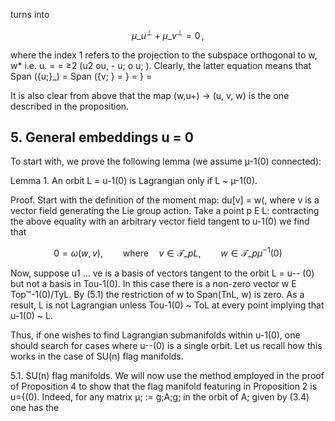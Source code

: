 turns into

$$
\mu\_{u^\perp} + \mu\_{v^\perp} = 0 \,, \tag{4.27}
$$

where the index 1 refers to the projection to the subspace orthogonal to w, w\* i.e. u. = = ≥2 (u2 ou, - u; o u; ). Clearly, the latter equation means that Span ({u;}\_) = Span ({v; } = } = } =

It is also clear from above that the map (w,u+) → (u, v, w) is the one described in the proposition.

## 5. General embeddings u = 0

To start with, we prove the following lemma (we assume µ-1(0) connected):

Lemma 1. An orbit L = u-1(0) is Lagrangian only if L ~ µ-1(0).

Proof. Start with the definition of the moment map: du[v] = w(, where v is a vector field generating the Lie group action. Take a point p E L: contracting the above equality with an arbitrary vector field tangent to u-1(0) we find that

$$0 = \omega(w, v), \qquad \text{where} \quad v \in \mathcal{T}\_p L, \qquad w \in \mathcal{T}\_p \mu^{-1}(0) \tag{5.1}$$

Now, suppose u1 ... ve is a basis of vectors tangent to the orbit L = u-- (0) but not a basis in Tou-1(0). In this case there is a non-zero vector w E Top™-1(0)/TyL. By (5.1) the restriction of w to Span(TnL, w) is zero. As a result, L is not Lagrangian unless Tou-1(0) ~ ToL at every point implying that u-1(0) ~ L. 

Thus, if one wishes to find Lagrangian submanifolds within u-1(0), one should search for cases where u--(0) is a single orbit. Let us recall how this works in the case of SU(n) flag manifolds.

5.1. SU(n) flag manifolds. We will now use the method employed in the proof of Proposition 4 to show that the flag manifold featuring in Proposition 2 is u={(0). Indeed, for any matrix µ; := g;A;g; in the orbit of A; given by (3.4) one has the